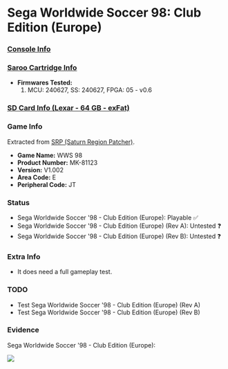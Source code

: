 # Sega Worldwide Soccer 98: Club Edition (Europe)

### [Console Info](../../../../../Info/Consoles/VA13/README.md)

### [Saroo Cartridge Info](../../../../../Info/Cartridges/GuangzhouSanStarOnlineShop/1.6/README.md)

- <b>Firmwares Tested:</b>
  1. MCU: 240627, SS: 240627, FPGA: 05 - v0.6

### [SD Card Info (Lexar - 64 GB - exFat)](../../../../../Info/SdCards/Lexar/64GB/exfat/README.md)

### Game Info

Extracted from [SRP (Saturn Region Patcher)](https://segaxtreme.net/resources/saturn-region-patcher.81/download).

- <b>Game Name:</b> WWS 98
- <b>Product Number:</b> MK-81123
- <b>Version:</b> V1.002
- <b>Area Code:</b> E
- <b>Peripheral Code:</b> JT

### Status

- Sega Worldwide Soccer '98 - Club Edition (Europe): Playable :white_check_mark:
- Sega Worldwide Soccer '98 - Club Edition (Europe) (Rev A): Untested :question:
- Sega Worldwide Soccer '98 - Club Edition (Europe) (Rev B): Untested :question:

### Extra Info

- It does need a full gameplay test.

### TODO

- Test Sega Worldwide Soccer '98 - Club Edition (Europe) (Rev A)
- Test Sega Worldwide Soccer '98 - Club Edition (Europe) (Rev B)

### Evidence

Sega Worldwide Soccer '98 - Club Edition (Europe):

[![](https://img.youtube.com/vi/7VPYw_m4I38/0.jpg)](https://www.youtube.com/watch?v=7VPYw_m4I38)
